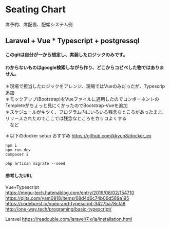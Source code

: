# Seating Chart 

席予約、席配置、配席システム例

## Laravel + Vue * Typescript + postgressql

#### このgitは自分が一から想定し、実装したロジックのみです。
#### わからないものはgoogle検索しながら作り、どこからコピペした物ではありません。

＊現場で担当したロジックをアレンジ、現場ではVueのみだったが、Typescrip追加<br>
＊モックアップ(Bootstrap)をVueファイルに適用したのでコンポーネントのTempleteがちょっと見にくかったのでBootstrap-Vueを追加<br>
＊スケジュールがキツく、フログラム内にいろいろ残念なところがあったまま、リリースされたのでここでは残念なところをカッコよくする<br>
　など

＊以下のdocker setup おすすめ
https://github.com/kkyun8/docker_ex

~~~
npm i
npm run dev
composer i
~~~

~~~
php artisan migrate --seed
~~~

#### 参考したURL
Vue+Typescript<br>
https://megu-tech.hatenablog.com/entry/2019/08/02/154710<br>
https://qiita.com/yam0918/items/68d4d6c74b06d589a195<br>
https://codeburst.io/vuex-and-typescript-3427ba78cfa8<br>
http://one-way.tech/programing/basic-typescript/<br>

Laravel
https://readouble.com/laravel/7.x/ja/installation.html

